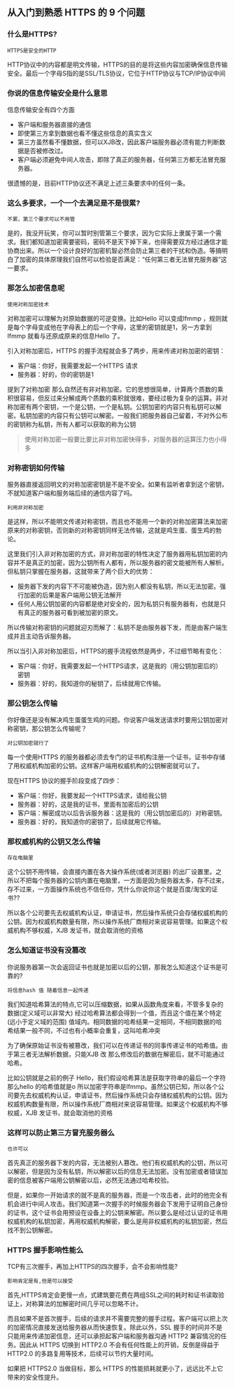 ## 从入门到熟悉 HTTPS 的 9 个问题
### 什么是HTTPS?
```
HTTPS是安全的HTTP
```

HTTP协议中的内容都是明文传输，HTTPS的目的是将这些内容加密确保信息传输安全。最后一个字母S指的是SSL/TLS协议，它位于HTTP协议与TCP/IP协议中间


### 你说的信息传输安全是什么意思
信息传输安全有四个方面
- 客户端和服务器直接的通信
- 即使第三方拿到数据也看不懂这些信息的真实含义
- 第三方虽然看不懂数据，但可以XJB改，因此客户端服务器必须有能力判断数据是否被修改过。
- 客户端必须避免中间人攻击，即除了真正的服务器，任何第三方都无法冒充服务器。

很遗憾的是，目前HTTP协议还不满足上述三条要求中的任何一条。



### 这么多要求，一个一个去满足是不是很累?
```
不累，第三个要求可以不用管
```

是的，我没开玩笑，你可以暂时别管第三个要求，因为它实际上隶属于第一个需求。我们都知道加密需要密码，密码不是天下掉下来，也得需要双方经过通信才能协商出来。所以一个设计良好的加密机智必然会防止第三者的干扰和伪造。等搞明白了加密的具体原理我们自然可以检验是否满足：“任何第三者无法冒充服务器”这一要求。


### 那怎么加密信息呢
```
使用对称加密技术
```

对称加密可以理解为对原始数据的可逆变换。比如Hello  可以变成Ifmmp ，规则就是每个字母变成他在字母表上的后一个字母，这里的密钥就是1，另一方拿到Ifmmp 就看与还原成原来的信息Hello 了。

引入对称加密后，HTTPS 的握手流程就会多了两步，用来传递对称加密的密钥：
- 客户端：你好，我需要发起一个HTTPS 请求
- 服务器：好的，你的密钥是1


提到了对称加密  那么自然还有非对称加密。它的思想很简单，计算两个质数的乘积很容易，但反过来分解成两个质数的乘积就很难，要经过极为复杂的运算。非对称加密有两个密钥，一个是公钥，一个是私钥。公钥加密的内容只有私钥可以解密。私钥加密的内容只有公钥可以解密。一般我们把服务器自己留着，不对外公布的密钥称为私钥，所有人都可以获取的称为公钥

>使用对称加密一般要比要比非对称加密快得多，对服务器的运算压力也小得多



### 对称密钥如何传输
服务器直接返回明文的对称加密密钥是不是不安全。如果有监听者拿到这个密钥，不就知道客户端和服务端后续的通信内容了吗。

```
利用非对称加密
```

是这样，所以不能明文传递对称密钥，而且也不能用一个新的对称加密算法来加密原来的对称密钥，否则新的对称密钥同样无法传输，这就是鸡生蛋、蛋生鸡的勃论。


这里我们引入非对称加密的方式，非对称加密的特性决定了服务器用私钥加密的内容并不是真正的加密，因为公钥所有人都有，所以服务器的密文能被所有人解析。但私钥只掌握在服务器，这就带来了两个巨大的优势：

- 服务器下发的内容下不可能被伪造，因为别人都没有私钥，所以无法加密。强行加密的后果是客户端用公钥无法解开
- 任何人用公钥加密的内容都是绝对安全的，因为私钥只有服务器有，也就是只有真正的服务器可看到被加密的原文。

所以传输对称密钥的问题就迎刃而解了：私钥不是由服务器下发，而是由客户端生成并且主动告诉服务器。

所以当引入非对称加密后，HTTPS的握手流程依然是两步，不过细节略有变化：
- 客户端：你好，我需要发起一个HTTPS请求，这是我的（用公钥加密后的）密钥 
- 服务器：好的，我知道你的秘钥了，后续就用它传输。


### 那公钥怎么传输
你好像还是没有解决鸡生蛋蛋生鸡的问题。你说客户端发送请求时要用公钥加密对称密钥，那公钥怎么传输呢？

```
对公钥加密就行了
```

每一个使用HTTPS 的服务器都必须去专门的证书机构注册一个证书，证书中存储了用权威机构加密的公钥。这样客户端用权威机构的公钥解密就可以了。


现在HTTPS 协议的握手阶段变成了四步：
- 客户端：你好，我要发起一个HTTPS请求，请给我公钥
- 服务器：好的，这是我的证书，里面有加密后的公钥
- 客户端：解密成功以后告诉服务器：这是我的（用公钥加密后的）对称密钥。
- 服务器：好的，我知道你的密钥了，后续就用它传输。



### 那权威机构的公钥又怎么传输
```
存在电脑里
```

这个公钥不用传输，会直接内置在各大操作系统(或者浏览器) 的出厂设置里。之所以不把每个服务器的公钥内置在电脑里，一方面是因为服务器太多，存不过来，存不过来，一方面操作系统也不信任你，凭什么你说你这个就是百度/淘宝的证书??


所以各个公司要先去权威机构认证，申请证书，然后操作系统只会存储权威机构的公钥。因为权威机构数量有限，所以操作系统厂商相对来说容易管理。如果这个权威机构不够权威，XJB 发证书，就会取消他的资格



### 怎么知道证书没有没篡改
你说服务器第一次会返回证书也就是加密以后的公钥，那我怎么知道这个证书是可靠的?

```
将信息hash 值 随着信息一起传递
```

我们知道哈希算法的特点,它可以压缩数据，如果从函数角度来看，不管多复杂的数据(定义域可以非常大) 经过哈希算法都会得到一个值，而且这个值在某个特定(远小于定义域的范围) 值域内。相同数据的哈希结果一定相同，不相同数据的哈希结果一般不同，不过也有小概率会重复，这叫哈希冲突


为了确保原始证书没有被篡改，我们可以在传递证书的同事传递证书的哈希值。由于第三者无法解析数据，只能XJB 改 那么修改后的数据在解密后，就不可能通过哈希。

比如公钥就是之前的例子 Hello，我们假设哈希算法是获取字符串的最后一个字符那么hello 的哈希值就是o 所以加密字符串是Ifmmp。虽然公钥已知，所以各个公司要先去权威机构认证，申请证书，然后操作系统只会存储权威机构的公钥。因为权威机构数量有限，所以操作系统厂商相对来说容易管理。如果这个权威机构不够权威，XJB 发证书，就会取消他的资格



### 这样可以防止第三方冒充服务器么

```
也许可以
```

首先真正的服务器下发的内容，无法被别人篡改。他们有权威机构的公钥，所以可以解密，但是因为没有私钥，所以解密以后的信息无法加密。没有加密或者错误加密的信息被客户端用公钥解密以后，必然无法通过哈希校验。


但是，如果你一开始请求的就不是真的服务器，而是一个攻击者，此时的他完全有机会进行中间人攻击。我们知道第一次握手的时候服务器会下发用于证明自己身份的证书，这个证书会用预设在设备上的公钥来解密。所以要么是经过认证的证书用权威机构的私钥加密，再用权威机构解密，要么是用非权威机构的私钥加密，然后找不到公钥解密。



### HTTPS 握手影响性能么
TCP有三次握手，再加上HTTPS的四次握手，会不会影响性能?


```
影响肯定是有,但是可以接受
```


首先,HTTPS肯定会更慢一点，式建筑要花费在两组SSL之间的耗时和证书读取验证上，对称算法的加解密时间几乎可以忽略不计。


而且如果不是首次握手，后续的请求并不需要完整的握手过程。客户端可以把上次的加密情况直接发送给服务器从而快速恢复。除此以外，SSL 握手的时间并不是只能用来传递加密信息，还可以承担起客户端和服务器沟通 HTTP2 兼容情况的任务。因此从 HTTPS 切换到 HTTP2.0 不会有任何性能上的开销，反倒是得益于 HTTP2.0 的多路复用等技术，后续可以节约大量时间。



如果把 HTTPS2.0 当做目标，那么 HTTPS 的性能损耗就更小了，远远比不上它带来的安全性提升。
